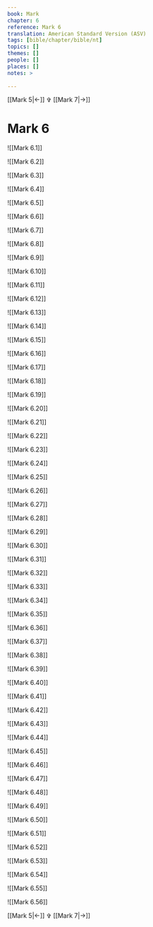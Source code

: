 ```yaml
---
book: Mark
chapter: 6
reference: Mark 6
translation: American Standard Version (ASV)
tags: [bible/chapter/bible/nt]
topics: []
themes: []
people: []
places: []
notes: >
  
---
```


[[Mark 5|<-]] ✞ [[Mark 7|->]]

# Mark 6

![[Mark 6.1]]

![[Mark 6.2]]

![[Mark 6.3]]

![[Mark 6.4]]

![[Mark 6.5]]

![[Mark 6.6]]

![[Mark 6.7]]

![[Mark 6.8]]

![[Mark 6.9]]

![[Mark 6.10]]

![[Mark 6.11]]

![[Mark 6.12]]

![[Mark 6.13]]

![[Mark 6.14]]

![[Mark 6.15]]

![[Mark 6.16]]

![[Mark 6.17]]

![[Mark 6.18]]

![[Mark 6.19]]

![[Mark 6.20]]

![[Mark 6.21]]

![[Mark 6.22]]

![[Mark 6.23]]

![[Mark 6.24]]

![[Mark 6.25]]

![[Mark 6.26]]

![[Mark 6.27]]

![[Mark 6.28]]

![[Mark 6.29]]

![[Mark 6.30]]

![[Mark 6.31]]

![[Mark 6.32]]

![[Mark 6.33]]

![[Mark 6.34]]

![[Mark 6.35]]

![[Mark 6.36]]

![[Mark 6.37]]

![[Mark 6.38]]

![[Mark 6.39]]

![[Mark 6.40]]

![[Mark 6.41]]

![[Mark 6.42]]

![[Mark 6.43]]

![[Mark 6.44]]

![[Mark 6.45]]

![[Mark 6.46]]

![[Mark 6.47]]

![[Mark 6.48]]

![[Mark 6.49]]

![[Mark 6.50]]

![[Mark 6.51]]

![[Mark 6.52]]

![[Mark 6.53]]

![[Mark 6.54]]

![[Mark 6.55]]

![[Mark 6.56]]

[[Mark 5|<-]] ✞ [[Mark 7|->]]
